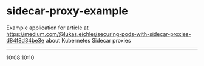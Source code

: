 # sidecar-proxy-example
Example application for article at https://medium.com/@lukas.eichler/securing-pods-with-sidecar-proxies-d84f8d34be3e about Kubernetes Sidecar proxies

-----
10:08
10:10

